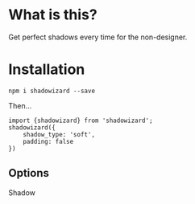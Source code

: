 # What is this?

Get perfect shadows every time for the non-designer.

# Installation

`npm i shadowizard --save`

Then...

```
import {shadowizard} from 'shadowizard';
shadowizard({
    shadow_type: 'soft',
    padding: false
})
```

## Options

Shadow